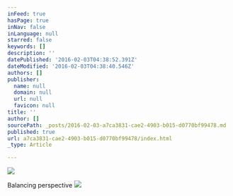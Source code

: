 ```yaml
---
inFeed: true
hasPage: true
inNav: false
inLanguage: null
starred: false
keywords: []
description: ''
datePublished: '2016-02-03T04:38:52.391Z'
dateModified: '2016-02-03T04:38:40.546Z'
authors: []
publisher:
  name: null
  domain: null
  url: null
  favicon: null
title: ''
author: []
sourcePath: _posts/2016-02-03-a7ca3831-cae2-4903-b015-d0770bf99478.md
published: true
url: a7ca3831-cae2-4903-b015-d0770bf99478/index.html
_type: Article

---
```

![](https://the-grid-user-content.s3-us-west-2.amazonaws.com/489b60a0-2e68-40cd-9fc4-8283a6c6682f.JPG)

Balancing perspective
![](https://the-grid-user-content.s3-us-west-2.amazonaws.com/438c9601-2a7d-4401-9b59-c274e0620f97.JPG)